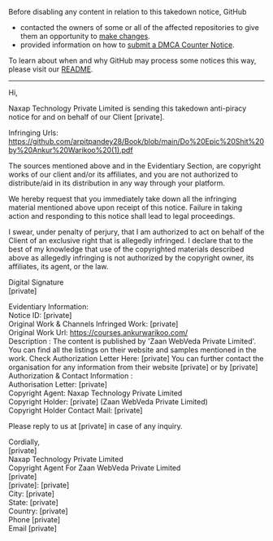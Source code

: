 Before disabling any content in relation to this takedown notice, GitHub
- contacted the owners of some or all of the affected repositories to give them an opportunity to [make changes](https://docs.github.com/en/github/site-policy/dmca-takedown-policy#a-how-does-this-actually-work).
- provided information on how to [submit a DMCA Counter Notice](https://docs.github.com/en/articles/guide-to-submitting-a-dmca-counter-notice).

To learn about when and why GitHub may process some notices this way, please visit our [README](https://github.com/github/dmca/blob/master/README.md#anatomy-of-a-takedown-notice).

---

Hi,

Naxap Technology Private Limited is sending this takedown anti-piracy notice for and on behalf of our Client [private].

Infringing Urls:  
https://github.com/arpitpandey28/Book/blob/main/Do%20Epic%20Shit%20by%20Ankur%20Warikoo%20(1).pdf

The sources mentioned above and in the Evidentiary Section, are copyright works of our client and/or its affiliates, and you are not authorized to distribute/aid in its distribution in any way through your platform.

We hereby request that you immediately take down all the infringing material mentioned above upon receipt of this notice. Failure in taking action and responding to this notice shall lead to legal proceedings.

I swear, under penalty of perjury, that I am authorized to act on behalf of the Client of an exclusive right that is allegedly infringed. I declare that to the best of my knowledge that use of the copyrighted materials described above as allegedly infringing is not authorized by the copyright owner, its affiliates, its agent, or the law.


Digital Signature  
[private]


Evidentiary Information:  
Notice ID: [private]  
Original Work & Channels
Infringed Work: [private]  
Original Work Url: https://courses.ankurwarikoo.com/  
Description : The content is published by 'Zaan WebVeda Private Limited'. You can find all the listings on their website and samples mentioned in the work. Check Authorization Letter Here: [private] You can further contact the organisation for any information from their website [private] or by [private]
Authorization & Contact Information :  
Authorisation Letter: [private]  
Copyright Agent: Naxap Technology Private Limited  
Copyright Holder: [private] (Zaan WebVeda Private Limited)  
Copyright Holder Contact Mail: [private]  

Please reply to us at [private] in case of any inquiry.

Cordially,  
[private]  
Naxap Technology Private Limited  
Copyright Agent For Zaan WebVeda Private Limited  
[private]  
[private]: [private]  
City: [private]  
State: [private]  
Country: [private]  
Phone [private]  
Email [private]  
